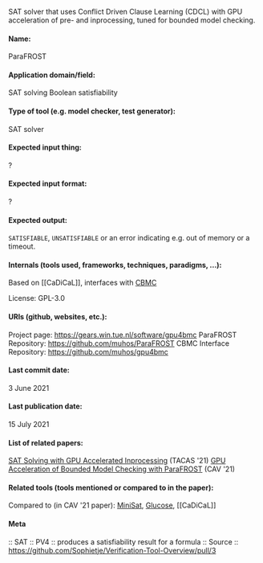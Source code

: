 SAT solver that uses Conflict Driven Clause Learning (CDCL) with GPU acceleration of pre- and inprocessing, tuned for bounded model checking.

#### Name:
ParaFROST

#### Application domain/field:
SAT solving
Boolean satisfiability

#### Type of tool (e.g. model checker, test generator):
SAT solver

#### Expected input thing:
?

#### Expected input format:
?

#### Expected output:
`SATISFIABLE`, `UNSATISFIABLE` or an error indicating e.g. out of memory or a timeout.

#### Internals (tools used, frameworks, techniques, paradigms, ...):
Based on [[CaDiCaL]], interfaces with [CBMC](../../Checkers/CBMC.md)

License: GPL-3.0

#### URIs (github, websites, etc.):
Project page: https://gears.win.tue.nl/software/gpu4bmc
ParaFROST Repository: https://github.com/muhos/ParaFROST
CBMC Interface Repository: https://github.com/muhos/gpu4bmc

#### Last commit date:
3 June 2021

#### Last publication date:
15 July 2021

#### List of related papers:
[SAT Solving with GPU Accelerated Inprocessing](https://doi.org/10.1007/978-3-030-72016-2_8) (TACAS '21)
[GPU Acceleration of Bounded Model Checking with ParaFROST](https://doi.org/10.1007/978-3-030-81688-9_21) (CAV '21)

#### Related tools (tools mentioned or compared to in the paper):
Compared to (in CAV '21 paper): [MiniSat](MiniSat.md), [Glucose](Glucose.md), [[CaDiCaL]]

#### Meta
:: SAT
:: PV4 :: produces a satisfiability result for a formula
:: Source :: https://github.com/Sophietje/Verification-Tool-Overview/pull/3
